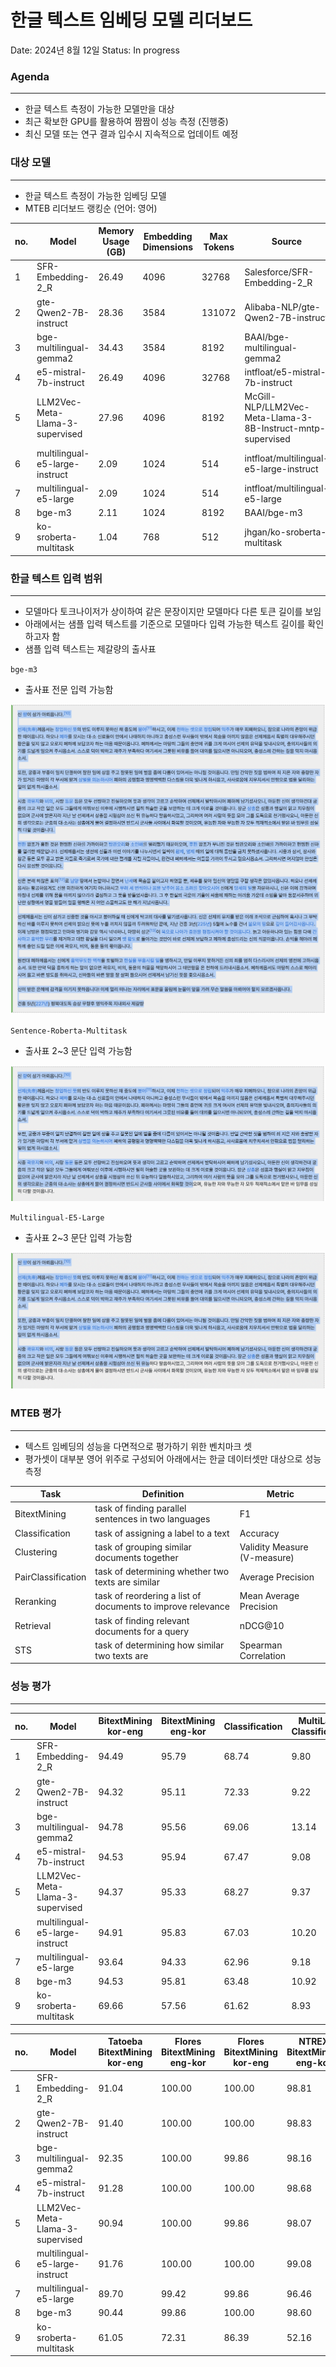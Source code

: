 # 한글 텍스트 임베딩 모델 리더보드

Date: 2024년 8월 12일
Status: In progress

### Agenda

---

- 한글 텍스트 측정이 가능한 모델만을 대상
- 최근 확보한 GPU를 활용하여 짬짬이 성능 측정 (진행중)
- 최신 모델 또는 연구 결과 입수시 지속적으로 업데이트 예정


### 대상 모델

---

- 한글 텍스트 측정이 가능한 임베딩 모델
- MTEB 리더보드 랭킹순 (언어: 영어)

| no. | Model | Memory Usage (GB) | Embedding Dimensions | Max Tokens | Source |
| --- | --- | --- | --- | --- | --- |
| 1 | SFR-Embedding-2_R | 26.49 | 4096 | 32768 | Salesforce/SFR-Embedding-2_R |
| 2 | gte-Qwen2-7B-instruct | 28.36  | 3584 | 131072 | Alibaba-NLP/gte-Qwen2-7B-instruct |
| 3 | bge-multilingual-gemma2 | 34.43 | 3584 | 8192 | BAAI/bge-multilingual-gemma2 |
| 4 | e5-mistral-7b-instruct | 26.49 | 4096 | 32768 | intfloat/e5-mistral-7b-instruct |
| 5 | LLM2Vec-Meta-Llama-3-supervised  | 27.96 | 4096 | 8192 | McGill-NLP/LLM2Vec-Meta-Llama-3-8B-Instruct-mntp-supervised |
| 6 | multilingual-e5-large-instruct | 2.09  | 1024 | 514 | intfloat/multilingual-e5-large-instruct |
| 7 | multilingual-e5-large  | 2.09  | 1024 | 514 | intfloat/multilingual-e5-large |
| 8 | bge-m3 | 2.11 | 1024 | 8192 | BAAI/bge-m3 |
| 9 | ko-sroberta-multitask  | 1.04 | 768 | 512 | jhgan/ko-sroberta-multitask |

### 한글 텍스트 입력 범위

---

- 모델마다 토크나이저가 상이하여 같은 문장이지만 모델마다 다른 토큰 길이를 보임
- 아래에서는 샘플 입력 텍스트를 기준으로 모델마다 입력 가능한 텍스트 길이를 확인하고자 함
- 샘플 입력 텍스트는 제갈량의 출사표

`bge-m3`

- 출사표 전문 입력 가능함

![plot_1.png](output/plot_1.png)

`Sentence-Roberta-Multitask`

- 출사표 2~3 문단 입력 가능함

![plot_2.png](output/plot_2.png)

`Multilingual-E5-Large`

- 출사표 2~3 문단 입력 가능함

![plot_3.png](output/plot_3.png)

### MTEB 평가

---

- 텍스트 임베딩의 성능을 다면적으로 평가하기 위한 벤치마크 셋
- 평가셋이 대부분 영어 위주로 구성되어 아래에서는 한글 데이터셋만 대상으로 성능 측정

| Task | Definition | Metric |
| --- | --- | --- |
| BitextMining | task of finding parallel sentences in two languages | F1 |
| Classification | task of assigning a label to a text | Accuracy |
| Clustering | task of grouping similar documents together | Validity Measure (V-measure) |
| PairClassification | task of determining whether two texts are similar | Average Precision |
| Reranking | task of reordering a list of documents to improve relevance | Mean Average Precision |
| Retrieval | task of finding relevant documents for a query | nDCG@10 |
| STS | task of determining how similar two texts are | Spearman Correlation |

### 성능 평가

---

| no. | Model | BitextMining kor-eng  | BitextMining eng-kor  | Classification | MultiLabel Classification | Clustering | PairClassification | Reranking  | Retrieval | STS |
| --- | --- | --- | --- | --- | --- | --- | --- | --- | --- | --- |
| 1 | SFR-Embedding-2_R | 94.49 | 95.79 | 68.74 | 9.80 | 53.78 | 60.42 | 48.17 | 73.18 | 81.16 |
| 2 | gte-Qwen2-7B-instruct | 94.32 | 95.11 | 72.33 | 9.22 | 53.27 | 74.15 | 50.05 | 74.96 | 85.70 |
| 3 | bge-multilingual-gemma2 | 94.78 | 95.56 | 69.06 | 13.14 | 40.10 | 68.98 | 37.06 | 58.87 | 83.83 |
| 4 | e5-mistral-7b-instruct | 94.53 | 95.94 | 67.47 | 9.08 | 58.02 | 63.08 | 54.92 | 63.08 | 84.54 |
| 5 | LLM2Vec-Meta-Llama-3-supervised | 94.37 | 95.33 | 68.27 | 9.37 | 47.01 | 65.45 | 52.63 | 68.43 | 83.44 |
| 6 | multilingual-e5-large-instruct | 94.91 | 95.83 | 67.03 | 10.20 | 55.76 | 61.18 | 52.86 | 74.52 | 85.15 |
| 7 | multilingual-e5-large | 93.64 | 94.33 | 62.96 | 9.18 | 39.02 | 57.55 | 54.87 | 73.47 | 80.62 |
| 8 | bge-m3 | 94.53 | 95.81 | 63.48 | 10.92 | 38.04 | 61.20 | 59.98 | 72.29 | 83.13 |
| 9 | ko-sroberta-multitask | 69.66 | 57.56 | 61.62 | 8.93 | 36.41 | 65.64 | 48.33 | 60.98 | 85.39 |

| no. | Model | Tatoeba BitextMining kor-eng | Flores BitextMining eng-kor  | Flores BitextMining kor-eng | NTREX BitextMining eng-kor | NTREX BitextMining kor-eng | IWSLT2017 BitextMining eng-kor | IWSLT2017 BitextMining kor-eng | MassiveIntent Classification | MassiveScenario Classification | Klue-TC Classification | SIB200 Classification | MultilingualSentiment Classification | KorHate Classification | KorSarcasm Classification  | KorHateSpeechML MultiLabel Classification | SIB200ClusteringS2S Clustering | Klue-NLI PairClassification | PawsX PairClassification | MIRACL Reranking | Ko-StrategyQA Retrieval | XPQA Retrieval | PublicHealthQA Retrieval | Belebele Retrieval | MIRACL Retrieval | STS17 STS  | KorSTS STS | Klue-STS STS  |
| --- | --- | --- | --- | --- | --- | --- | --- | --- | --- | --- | --- | --- | --- | --- | --- | --- | --- | --- | --- | --- | --- | --- | --- | --- | --- | --- | --- | --- |
| 1 | SFR-Embedding-2_R | 91.04 | 100.00 | 100.00 | 98.81 | 99.33 | 88.57 | 87.59 | 75.40 | 85.67 | 58.50 | 80.19 | 79.68 | 45.57 | 56.15 | 9.80 | 53.78 | 67.49 | 53.34 | 48.17 | 77.27 | 37.24 | 86.35 | 91.85 |  | 78.86 | 77.39 | 87.24 |
| 2 | gte-Qwen2-7B-instruct | 91.40 | 100.00 | 100.00 | 98.83 | 99.09 | 86.51 | 86.77 | 79.25 | 86.42 | 69.20 | 86.12 | 78.22 | 46.94 | 60.13 | 9.22 | 53.27 | 79.57 | 68.72 | 50.05 | 81.07 | 37.81 | 86.15 | 94.79 |  | 83.86 | 83.47 | 89.77 |
| 3 | bge-multilingual-gemma2  | 92.35 | 100.00 | 99.86 | 98.16 | 98.99 | 88.51 | 87.90 | 73.56 | 81.10 | 63.61 | 77.15 | 81.69 | 48.84 | 57.46 | 13.14 | 40.10 | 80.12 | 57.84 | 37.06 | 51.33 | 37.67 | 65.89 | 80.59 | 19.57 | 81.38 | 81.61 | 88.49 |
| 4 | e5-mistral-7b-instruct | 91.28 | 100.00 | 100.00 | 98.68 | 99.13 | 89.15 | 87.71 | 69.87 | 74.39 | 60.15 | 84.16 | 80.74 | 45.97 | 57.01 | 9.08 | 58.02 | 73.02 | 53.14 | 54.92 | 79.30 | 39.22 | 88.71 | 92.61 |  | 83.69 | 82.27 | 87.65 |
| 5 | LLM2Vec-Meta-Llama-3-supervised | 90.94 | 100.00 | 99.86 | 98.07 | 98.82 | 87.92 | 87.86 | 75.15 | 79.87 | 60.83 | 79.85 | 79.30 | 44.58 | 58.33 | 9.37 | 47.01 | 77.57 | 53.33 | 52.63 | 70.44 | 36.58 | 79.76 | 86.95 | 34.90 | 81.22 | 81.06 | 88.03 |
| 6 | multilingual-e5-large-instruct | 91.76 | 100.00 | 100.00 | 99.08 | 99.39 | 88.42 | 88.49 | 64.15 | 70.50 | 62.24 | 81.71 | 78.29 | 45.30 | 58..17 | 10.20 | 55.76 | 70.54 | 51.81 | 52.86 | 79.86 | 39.74 | 84.87 | 93.60 |  | 84.30 | 82.71 | 88.44 |
| 7 | multilingual-e5-large | 89.70 | 99.42 | 99.86 | 96.46 | 98.93 | 87.11 | 86.08 | 63.74 | 70.66 | 59.68 | 74.60 | 72.57 | 43.18 | 56.26 | 9.18 | 39.02 | 63.42 | 51.68 | 54.87 | 79.82 | 36.99 | 82.88 | 94.18 | 65.56 | 81.04 | 79.24 | 81.59 |
| 8 | bge-m3 | 90.44 | 99.86 | 100.00 | 98.60 | 99.08 | 88.96 | 88.59 | 66.53 | 72.90 | 54.67 | 71.91 | 78.16 | 43.38 | 56.79 | 10.92 | 38.04 | 70.05 | 52.34 | 59.98 | 79.40 | 36.15 | 80.41 | 93.18 | 70.14 | 81.42 | 80.26 | 87.70 |
| 9 | ko-sroberta-multitask | 61.05 | 72.31 | 86.39 | 52.16 | 71.95 | 48.20 | 59.26 | 64.80 | 70.12 | 52.10 | 69.75 | 73.82 | 43.67 | 57.11 | 8.93 | 36.41 | 78.38 | 52.89 | 48.33 | 65.10 | 27.96 | 69.21 | 81.63 | 36.69 | 86.46 | 85.58 | 84.13 |
